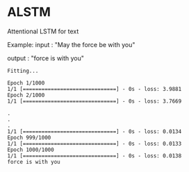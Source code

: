 # ALSTM
Attentional LSTM for text

Example:
input : "May the force be with you"

output : "force is with you"

```
Fitting...

Epoch 1/1000
1/1 [==============================] - 0s - loss: 3.9881
Epoch 2/1000
1/1 [==============================] - 0s - loss: 3.7669

.
.
.
1/1 [==============================] - 0s - loss: 0.0134
Epoch 999/1000
1/1 [==============================] - 0s - loss: 0.0133
Epoch 1000/1000
1/1 [==============================] - 0s - loss: 0.0138
force is with you
```
